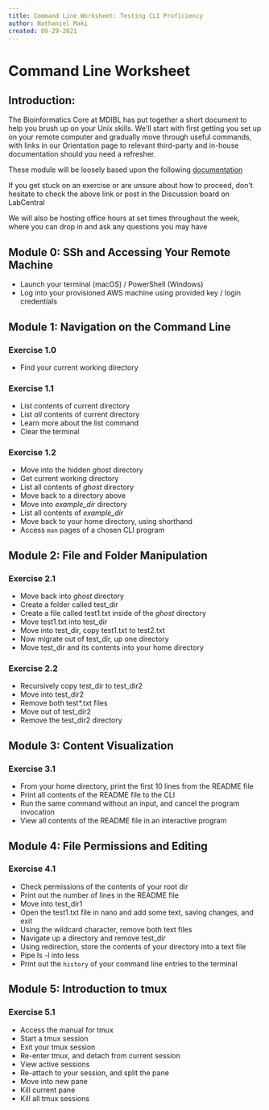 ```yaml
---
title: Command Line Worksheet: Testing CLI Proficiency
author: Nathaniel Maki
created: 09-29-2021
---
```



# Command Line Worksheet

## Introduction:

The Bioinformatics Core at MDIBL has put together a short document to help you brush up on your Unix skills. We'll start with first getting you set up on your remote computer and gradually move through useful commands, with links in our Orientation page to relevant third-party and in-house documentation should you need a refresher.

These module will be loosely based upon the following [documentation](https://ngs-docs.github.io/2021-august-remote-computing/introduction-to-the-unix-command-line.html)

If you get stuck on an exercise or are unsure about how to proceed, don't hesitate to check the above link or post in the Discussion board on LabCentral

We will also be hosting office hours at set times throughout the week, where you can drop in and ask any questions you may have

## Module 0: SSh and Accessing Your Remote Machine

* Launch your terminal (macOS) / PowerShell (Windows)
* Log into your provisioned AWS machine using provided key / login credentials

## Module 1: Navigation on the Command Line

### Exercise 1.0

* Find your current working directory

### Exercise 1.1 

* List contents of current directory
* List *all* contents of current directory
* Learn more about the list command
* Clear the terminal

### Exercise 1.2

* Move into the hidden *ghost* directory
* Get current working directory
* List all contents of *ghost* directory
* Move back to a directory above
* Move into *example_dir* directory
* List all contents of *example_dir*
* Move back to your home directory, using shorthand
* Access ```man``` pages of a chosen CLI program

## Module 2: File and Folder Manipulation

### Exercise 2.1

* Move back into *ghost* directory
* Create a folder called test_dir
* Create a file called test1.txt inside of the *ghost* directory
* Move test1.txt into test_dir
* Move into test_dir, copy test1.txt to test2.txt
* Now migrate out of test_dir, up one directory
* Move test_dir and its contents into your home directory

### Exercise 2.2

* Recursively copy test_dir to test_dir2
* Move into test_dir2
* Remove both test*.txt files
* Move out of test_dir2
* Remove the test_dir2 directory

## Module 3: Content Visualization

### Exercise 3.1

* From your home directory, print the first 10 lines from the README file
* Print all contents of the README file to the CLI
* Run the same command without an input, and cancel the program invocation
* View all contents of the README file in an interactive program

## Module 4: File Permissions and Editing

### Exercise 4.1

* Check permissions of the contents of your root dir
* Print out the number of lines in the README file
* Move into test_dir1
* Open the test1.txt file in nano and add some text, saving changes, and exit
* Using the wildcard character, remove both text files
* Navigate up a directory and remove test_dir
* Using redirection, store the contents of your directory into a text file
* Pipe ls -l into less
* Print out the `history` of your command line entries to the terminal

## Module 5: Introduction to tmux

### Exercise 5.1

* Access the manual for tmux
* Start a tmux session
* Exit your tmux session
* Re-enter tmux, and detach from current session
* View active sessions
* Re-attach to your session, and split the pane
* Move into new pane
* Kill current pane
* Kill all tmux sessions